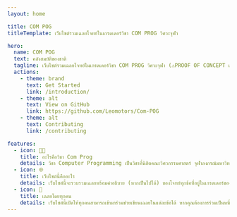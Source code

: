 ```yaml
---
layout: home

title: COM POG
titleTemplate: เว็บไซต์รวมเฉลยโจทย์ในเกรดเดอร์วิชา COM PROG วิศวะจุฬา

hero:
  name: COM POG
  text: คลังสมบัติของชาติ
  tagline: เว็บไซต์รวมเฉลยโจทย์ในเกรดเดอร์วิชา COM PROG วิศวะจุฬา (⚠️PROOF OF CONCEPT เว็บไซต์นี้อยู่ระหว่างการทดสอบว่าเวิร์คหรือไม่⚠️)
  actions:
    - theme: brand
      text: Get Started
      link: /introduction/
    - theme: alt
      text: View on GitHub
      link: https://github.com/Leomotors/Com-POG
    - theme: alt
      text: Contributing
      link: /contributing

features:
  - icon: 🧑‍💻
    title: อะไรคือวิชา Com Prog
    details: วิชา Computer Programming เป็นวิชาที่นิสิตคณะวิศวกรรมศาสตร์ จุฬาลงกรณ์มหาวิทยาลัยทุกคนต้องเรียน เพื่อฝึกพื้นฐานการเขียนโปรแกรม ซึ่งมีประโยชน์มากในการนำไปประยุกต์ใช้ที่หลากหลาย ในวิชานี้จะใช้ภาษา Python เพื่อเรียนพื้นฐานเบื้องต้น
  - icon: 🌐
    title: เว็บไซต์นี้คืออะไร
    details: เว็บไซต์นี้จะรวบรวมเฉลยพร้อมคำอธิบาย (หากเป็นไปได้) ของโจทย์ทุกข้อที่อยู่ในเกรดเดอร์ของวิชานี้ ทุกคนสามารถเข้าไปอ่านคำใบ้หรือวิธีทำได้หากติดปัญหาใด ๆ
  - icon: 👥
    title: เฉลยโดยทุกคน
    details: เว็บไซต์นี้เปิดให้ทุกคนสามารถเข้ามาร่วมช่วยเขียนเฉลยในแต่ละข้อได้ หากคุณต้องการร่วมเป็นหนึ่งใน Contributor สามารถเข้าไปอ่านได้ในหน้า /contributing
---
```

